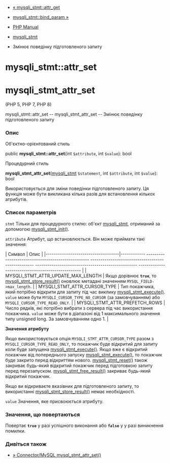 - [« mysqli_stmt::attr_get](mysqli-stmt.attr-get.md)
- [mysqli_stmt::bind_param »](mysqli-stmt.bind-param.md)

- [PHP Manual](index.md)
- [mysqli_stmt](class.mysqli-stmt.md)
- Змінює поведінку підготовленого запиту

# mysqli_stmt::attr_set

# mysqli_stmt_attr_set

(PHP 5, PHP 7, PHP 8)

mysqli_stmt::attr_set -- mysqli_stmt_attr_set -- Змінює поведінку
підготовленого запиту

### Опис

Об'єктно-орієнтований стиль

public **mysqli_stmt::attr_set**(int `$attribute`, int `$value`): bool

Процедурний стиль

**mysqli_stmt_attr_set**([mysqli_stmt](class.mysqli-stmt.md)
`$statement`, int `$attribute`, int `$value`): bool

Використовується для зміни поведінки підготовленого запиту. Ця
функція може бути викликана кілька разів для встановлення кількох
атрибутів.

### Список параметрів

`stmt`
Тільки для процедурного стилю: об'єкт
[mysqli_stmt](class.mysqli-stmt.md), отриманий за допомогою
[mysqli_stmt_init()](mysqli.stmt-init.md).

`attribute`
Атрибут, що встановлюється. Він може приймати такі значення:

| Символ | Опис |
|------------------------------------|------------ -------------------------------------------------- -------------------------------------------------- -------------------------------------------------- -------------------------------------------------- |
| MYSQLI_STMT_ATTR_UPDATE_MAX_LENGTH | Якщо дорівнює **`true`**, то [mysqli_stmt_store_result()](mysqli-stmt.store-result.md) оновлює метадані значенням `MYSQL_FIELD->max_length`. |
| MYSQLI_STMT_ATTR_CURSOR_TYPE | Тип покажчика, який потрібно відкрити для запиту під час виклику [mysqli_stmt_execute()](mysqli-stmt.execute.md). `value` може бути `MYSQLI_CURSOR_TYPE_NO_CURSOR` (за замовчуванням) або `MYSQLI_CURSOR_TYPE_READ_ONLY`. |
| MYSQLI_STMT_ATTR_PREFETCH_ROWS | Число рядків, які потрібно вибрати з сервера під час використання покажчика. `value` може бути в діапазоні від 1 максимального значення типу unsigned long. За замовчуванням одно 1. |

**Значення атрибуту**

Якщо використовується опція `MYSQLI_STMT_ATTR_CURSOR_TYPE` разом з
`MYSQLI_CURSOR_TYPE_READ_ONLY`, то покажчик буде відкритий для запиту
коли буде запущена [mysqli_stmt_execute()](mysqli-stmt.execute.md).
Якщо вже є відкритий покажчик від попереднього запуску
[mysqli_stmt_execute()](mysqli-stmt.execute.md), то покажчик буде
закрито перед відкриттям нового.
[mysqli_stmt_reset()](mysqli-stmt.reset.md) також закриває будь-який
відкритий покажчик перед підготовкою запиту перед перезапуском.
[mysqli_stmt_free_result()](mysqli-stmt.free-result.md) закриває
будь-який відкритий покажчик.

Якщо ви відкриваєте вказівник для підготовленого запиту, то
використанні
[mysqli_stmt_store_result()](mysqli-stmt.store-result.md) немає
необхідності.

`value`
Значення, яке присвоюється атрибуту.

### Значення, що повертаються

Повертає **`true`** у разі успішного виконання або **`false`** у
у разі виникнення помилки.

### Дивіться також

- [» Connector/MySQL
mysql_stmt_attr_set()](http://dev.mysql.com/doc/en/mysql-stmt-attr-set.md)
